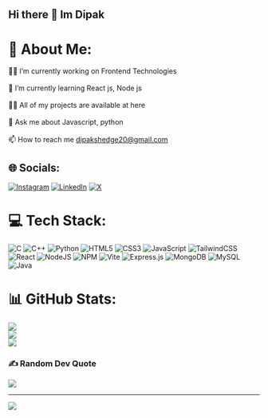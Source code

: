 ## Hi there 👋 Im Dipak 

# 💫 About Me:
👨‍💻 I’m currently working on Frontend Technologies<br><br>🌱 I’m currently learning React js, Node js<br><br>👨‍💻 All of my projects are available at here<br><br>💬 Ask me about Javascript, python<br><br>📫 How to reach me dipakshedge20@gmail.com


## 🌐 Socials:
[![Instagram](https://img.shields.io/badge/Instagram-%23E4405F.svg?logo=Instagram&logoColor=white)](https://instagram.com/dipak_shedge_16) [![LinkedIn](https://img.shields.io/badge/LinkedIn-%230077B5.svg?logo=linkedin&logoColor=white)](https://linkedin.com/in/dipak-shedge-195123340) [![X](https://img.shields.io/badge/X-black.svg?logo=X&logoColor=white)](https://x.com/@dipak_shedge_16) 

# 💻 Tech Stack:
![C](https://img.shields.io/badge/c-%2300599C.svg?style=for-the-badge&logo=c&logoColor=white) ![C++](https://img.shields.io/badge/c++-%2300599C.svg?style=for-the-badge&logo=c%2B%2B&logoColor=white) ![Python](https://img.shields.io/badge/python-3670A0?style=for-the-badge&logo=python&logoColor=ffdd54) ![HTML5](https://img.shields.io/badge/html5-%23E34F26.svg?style=for-the-badge&logo=html5&logoColor=white) ![CSS3](https://img.shields.io/badge/css3-%231572B6.svg?style=for-the-badge&logo=css3&logoColor=white) ![JavaScript](https://img.shields.io/badge/javascript-%23323330.svg?style=for-the-badge&logo=javascript&logoColor=%23F7DF1E) ![TailwindCSS](https://img.shields.io/badge/tailwindcss-%2338B2AC.svg?style=for-the-badge&logo=tailwind-css&logoColor=white) ![React](https://img.shields.io/badge/react-%2320232a.svg?style=for-the-badge&logo=react&logoColor=%2361DAFB) ![NodeJS](https://img.shields.io/badge/node.js-6DA55F?style=for-the-badge&logo=node.js&logoColor=white) ![NPM](https://img.shields.io/badge/NPM-%23CB3837.svg?style=for-the-badge&logo=npm&logoColor=white) ![Vite](https://img.shields.io/badge/vite-%23646CFF.svg?style=for-the-badge&logo=vite&logoColor=white) ![Express.js](https://img.shields.io/badge/express.js-%23404d59.svg?style=for-the-badge&logo=express&logoColor=%2361DAFB) ![MongoDB](https://img.shields.io/badge/MongoDB-%234ea94b.svg?style=for-the-badge&logo=mongodb&logoColor=white) ![MySQL](https://img.shields.io/badge/mysql-4479A1.svg?style=for-the-badge&logo=mysql&logoColor=white) ![Java](https://img.shields.io/badge/java-%23ED8B00.svg?style=for-the-badge&logo=openjdk&logoColor=white)
# 📊 GitHub Stats:
![](https://github-readme-stats.vercel.app/api?username=Im-Dipak-Shedge&theme=dark&hide_border=false&include_all_commits=false&count_private=false)<br/>
![](https://github-readme-streak-stats.herokuapp.com/?user=Im-Dipak-Shedge&theme=dark&hide_border=false)<br/>
![](https://github-readme-stats.vercel.app/api/top-langs/?username=Im-Dipak-Shedge&theme=dark&hide_border=false&include_all_commits=false&count_private=false&layout=compact)

### ✍️ Random Dev Quote
![](https://quotes-github-readme.vercel.app/api?type=horizontal&theme=radical)

---
[![](https://visitcount.itsvg.in/api?id=Im-Dipak-Shedge&icon=0&color=0)](https://visitcount.itsvg.in)

<!-- Proudly created with GPRM ( https://gprm.itsvg.in ) -->
